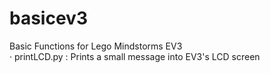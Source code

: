 # basicev3
Basic Functions for Lego Mindstorms EV3 <br>
  · printLCD.py : Prints a small message into EV3's LCD screen

